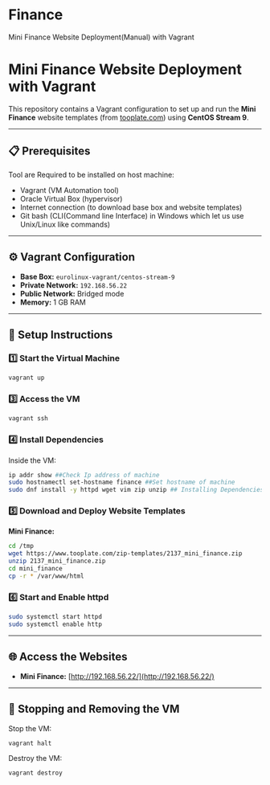 # Finance
Mini Finance  Website Deployment(Manual)  with Vagrant 
# Mini Finance  Website Deployment with Vagrant

This repository contains a Vagrant configuration to set up and run the **Mini Finance**  website templates (from [tooplate.com](https://www.tooplate.com/)) using **CentOS Stream 9**.

---

## 📋 Prerequisites
 Tool are Required to be installed on host machine:
- Vagrant (VM Automation tool) 
- Oracle Virtual Box (hypervisor)
- Internet connection (to download base box and website templates)
- Git bash (CLI(Command line Interface) in Windows which let us use Unix/Linux like commands)
---

## ⚙️ Vagrant Configuration
- **Base Box:** `eurolinux-vagrant/centos-stream-9`
- **Private Network:** `192.168.56.22`
- **Public Network:** Bridged mode
- **Memory:** 1 GB RAM

---

## 🚀 Setup Instructions

### 1️⃣ Start the Virtual Machine
```bash
vagrant up
```

### 3️⃣ Access the VM
```bash
vagrant ssh
```

### 4️⃣ Install Dependencies

Inside the VM:
```bash
ip addr show ##Check Ip address of machine
sudo hostnamectl set-hostname finance ##Set hostname of machine
sudo dnf install -y httpd wget vim zip unzip ## Installing Dependencies
```

### 5️⃣ Download and Deploy Website Templates
**Mini Finance:**
```bash
cd /tmp
wget https://www.tooplate.com/zip-templates/2137_mini_finance.zip
unzip 2137_mini_finance.zip 
cd mini_finance
cp -r * /var/www/html
```

### 6️⃣ Start and Enable httpd
```bash
sudo systemctl start httpd
sudo systemctl enable http
```

---

## 🌐 Access the Websites
- **Mini Finance:** [http://192.168.56.22/](http://192.168.56.22/)

---

## 🛑 Stopping and Removing the VM
Stop the VM:
```bash
vagrant halt
```
Destroy the VM:
```bash
vagrant destroy
```
